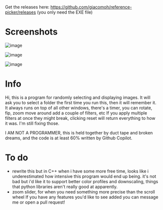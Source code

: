 Get the releases here: https://github.com/giacomoh/reference-picker/releases (you only need the EXE file)

# Screenshots
![image](https://github.com/giacomoh/reference-picker/assets/53836108/91817358-6d2c-4364-a501-65d50a812e16)

![image](https://github.com/giacomoh/reference-picker/assets/53836108/12121c02-9927-4109-9561-25b99cf1eae0)

![image](https://github.com/giacomoh/reference-picker/assets/53836108/2e2a74b5-a87b-43d0-9dd7-30e5c0917da1)

# Info

Hi, this is a program for randomly selecting and displaying images.
It will ask you to select a folder the first time you run this, then it will remember it.
It always runs on top of all other windows, there's a timer, you can rotate, fip, zoom move around add a couple of filters, etc
If you apply multiple filters at once they might break, clicking reset will return everything to how it was. I'm still fixing those.

I AM NOT A PROGRAMMER, this is held together by duct tape and broken dreams, and the code is at least 60% written by Github Copilot.

# To do

- rewrite this but in C++ when i have some more free time, looks like i underestimated how intensive this program would end up being. it's not bad but i'd like it to support better color profiles and downscaling, things that python libraries aren't really good at apparently.
- zoom slider, for when you need something more precise than the scroll wheel
If you have any features you'd like to see added you can message me or open a pull request!
